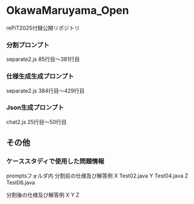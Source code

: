 # OkawaMaruyama_Open
rePiT2025付録公開リポジトリ

### 分割プロンプト
separate2.js 85行目～381行目

### 仕様生成生成プロンプト
separate2.js 384行目～429行目

### Json生成プロンプト
chat2.js 25行目～50行目

## その他

### ケーススタディで使用した問題情報
promptsフォルダ内
分割前の仕様及び解答例
X Test02.java
Y Test04.java
Z Test06.java

分割後の仕様及び解答例
X
Y
Z
